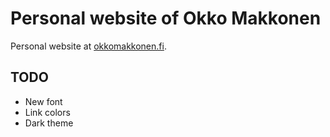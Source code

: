 # Personal website of Okko Makkonen

Personal website at [okkomakkonen.fi](https://okkomakkonen.fi).

## TODO

- New font
- Link colors
- Dark theme
